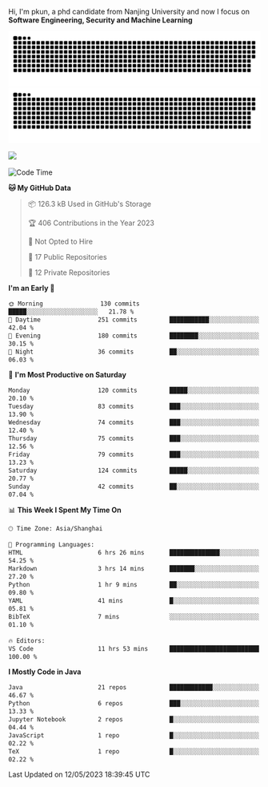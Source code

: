 Hi, I'm pkun, a phd candidate from Nanjing University and now I focus on **Software Engineering, Security and Machine Learning**

![GitHub Snake Light](https://github.com/pppppkun/pppppkun/blob/output/github-snake.svg#gh-light-mode-only)
![GitHub Snake dark](https://github.com/pppppkun/pppppkun/blob/output/github-snake-dark.svg#gh-dark-mode-only)

![](https://komarev.com/ghpvc/?username=pppppkun)
<!--START_SECTION:waka-->
![Code Time](http://img.shields.io/badge/Code%20Time-1%2C746%20hrs%2026%20mins-blue)

**🐱 My GitHub Data** 

> 📦 126.3 kB Used in GitHub's Storage 
 > 
> 🏆 406 Contributions in the Year 2023
 > 
> 🚫 Not Opted to Hire
 > 
> 📜 17 Public Repositories 
 > 
> 🔑 12 Private Repositories 
 > 
**I'm an Early 🐤** 

```text
🌞 Morning                130 commits         █████░░░░░░░░░░░░░░░░░░░░   21.78 % 
🌆 Daytime                251 commits         ███████████░░░░░░░░░░░░░░   42.04 % 
🌃 Evening                180 commits         ████████░░░░░░░░░░░░░░░░░   30.15 % 
🌙 Night                  36 commits          ██░░░░░░░░░░░░░░░░░░░░░░░   06.03 % 
```
📅 **I'm Most Productive on Saturday** 

```text
Monday                   120 commits         █████░░░░░░░░░░░░░░░░░░░░   20.10 % 
Tuesday                  83 commits          ███░░░░░░░░░░░░░░░░░░░░░░   13.90 % 
Wednesday                74 commits          ███░░░░░░░░░░░░░░░░░░░░░░   12.40 % 
Thursday                 75 commits          ███░░░░░░░░░░░░░░░░░░░░░░   12.56 % 
Friday                   79 commits          ███░░░░░░░░░░░░░░░░░░░░░░   13.23 % 
Saturday                 124 commits         █████░░░░░░░░░░░░░░░░░░░░   20.77 % 
Sunday                   42 commits          ██░░░░░░░░░░░░░░░░░░░░░░░   07.04 % 
```


📊 **This Week I Spent My Time On** 

```text
🕑︎ Time Zone: Asia/Shanghai

💬 Programming Languages: 
HTML                     6 hrs 26 mins       ██████████████░░░░░░░░░░░   54.25 % 
Markdown                 3 hrs 14 mins       ███████░░░░░░░░░░░░░░░░░░   27.20 % 
Python                   1 hr 9 mins         ██░░░░░░░░░░░░░░░░░░░░░░░   09.80 % 
YAML                     41 mins             █░░░░░░░░░░░░░░░░░░░░░░░░   05.81 % 
BibTeX                   7 mins              ░░░░░░░░░░░░░░░░░░░░░░░░░   01.10 % 

🔥 Editors: 
VS Code                  11 hrs 53 mins      █████████████████████████   100.00 % 
```

**I Mostly Code in Java** 

```text
Java                     21 repos            ████████████░░░░░░░░░░░░░   46.67 % 
Python                   6 repos             ███░░░░░░░░░░░░░░░░░░░░░░   13.33 % 
Jupyter Notebook         2 repos             █░░░░░░░░░░░░░░░░░░░░░░░░   04.44 % 
JavaScript               1 repo              █░░░░░░░░░░░░░░░░░░░░░░░░   02.22 % 
TeX                      1 repo              █░░░░░░░░░░░░░░░░░░░░░░░░   02.22 % 
```




 Last Updated on 12/05/2023 18:39:45 UTC
<!--END_SECTION:waka-->
